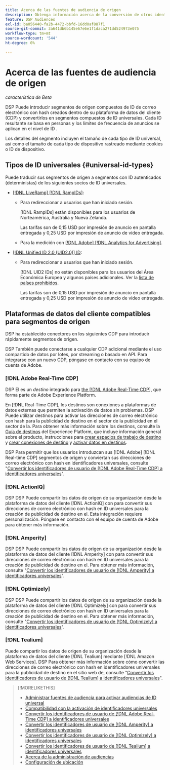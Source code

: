 ```yaml
---
title: Acerca de las fuentes de audiencia de origen
description: Obtenga información acerca de la conversión de otros identificadores de usuario en segmentos de origen a ID universales para la segmentación sin cookies.
feature: DSP Audiences
exl-id: ba056440-fa2b-4472-bbfd-16dd0af887f1
source-git-commit: 3a641db6b145e67e6e1f1daca271dd524973e075
workflow-type: tm+mt
source-wordcount: '544'
ht-degree: 0%

---
```


# Acerca de las fuentes de audiencia de origen

*característica de Beta*

DSP Puede introducir segmentos de origen compuestos de ID de correo electrónico con hash creados dentro de su plataforma de datos del cliente (CDP) y convertirlos en segmentos compuestos de ID universales. Cada ID resultante se basa en personas y los límites de frecuencia de anuncios se aplican en el nivel de ID <!-- Move that info. to somewhere else? -->.

Los detalles del segmento incluyen el tamaño de cada tipo de ID universal, así como el tamaño de cada tipo de dispositivo rastreado mediante cookies o ID de dispositivo.

## Tipos de ID universales {#universal-id-types}

<!--  Replace below with this once ID5 sources are possible 

Using your first-party data, you can create segments with IDs from the following universal ID partners.

* Authenticated (deterministic) IDs using hashed email addresses:

-->

Puede traducir sus segmentos de origen a segmentos con ID autenticados (deterministas) de los siguientes socios de ID universales.

* [[!DNL LiveRamp] [!DNL RampIDs]](https://liveramp.com/identity-resolution):

   * Para redireccionar a usuarios que han iniciado sesión.

     [!DNL RampIDs] están disponibles para los usuarios de Norteamérica, Australia y Nueva Zelanda.

     Las tarifas son de 0,15 USD por impresión de anuncio en pantalla entregada y 0,25 USD por impresión de anuncio de vídeo entregada.

   * Para la medición con [[!DNL Adobe] [!DNL Analytics for Advertising]](/help/integrations/analytics/overview.md).

* [[!DNL Unified ID 2.0 (UID2.0)] ID](https://unifiedid.com):

   * Para redireccionar a usuarios que han iniciado sesión.

     [!DNL UID2 IDs] no están disponibles para los usuarios del Área Económica Europea y algunos países adicionales. Ver la [lista de países prohibidos](/help/policies/universal-id-policy.md#prohibited-countries-uid2).

     Las tarifas son de 0,15 USD por impresión de anuncio en pantalla entregada y 0,25 USD por impresión de anuncio de vídeo entregada.

<!-- Not yet

* Probabilistic (unauthenticated) IDs using hashed email addresses:

  * [[!DNL ID5] IDs](https://id5.io): For retargeting unauthenticated site traffic, prospecting using third-party data, and measurement for both using [[!DNL Adobe] [!DNL Analytics for Advertising]](/help/integrations/analytics/overview.md). ID5 IDs are available for no fee.

    ID5 creates an ID by stitching together user signals (hashed email address) with various browser signals (such as IP address and timestamp).

    [!DNL Analytics] measurement requires all [prerequisites for implementing [!DNL Analytics for Advertising]](/help/integrations/analytics/prerequisites.md) and the [AMO ID and EF ID in your tracking URLs](/help/integrations/analytics/ids.md). You also must sign an agreement with [!DNL ID5] and set a parameter within your existing JavaScript tracking tags. <!-- Contact your Adobe Account Team for instructions. -->

<!--
    >[!NOTE]
    >
    >Third-party segments from [!DNL Eyeota] may automatically include ID5 IDs, in addition to users tracked by cookies or device IDs. The segment details include the size for each type. The usual usage fee for each segment, which is stated next to the segment name, applies; no additional fees are charged for the ID5 IDs.
-->

## Plataformas de datos del cliente compatibles para segmentos de origen

DSP ha establecido conectores en los siguientes CDP para introducir rápidamente segmentos de origen.

DSP También puede conectarse a cualquier CDP adicional mediante el uso compartido de datos por lotes, por streaming o basado en API. Para integrarse con un nuevo CDP, póngase en contacto con su equipo de cuenta de Adobe.

### [!DNL Adobe Real-Time CDP]

DSP El es un *destino* integrado para [the [!DNL Adobe Real-Time CDP]](https://experienceleague.adobe.com/docs/experience-platform/rtcdp/overview.html?lang=es), que forma parte de Adobe Experience Platform.

En [!DNL Real-Time CDP], los destinos son conexiones a plataformas de datos externas que permiten la activación de datos sin problemas. DSP Puede utilizar destinos para activar las direcciones de correo electrónico con hash para la publicidad de destino en el sector de la publicidad en el sector de la. Para obtener más información sobre los destinos, consulte la [Guía de destinos](https://experienceleague.adobe.com/docs/experience-platform/destinations/home.html) del Experience Platform, que incluye información general sobre el producto, instrucciones para [crear espacios de trabajo de destino](https://experienceleague.adobe.com/docs/experience-platform/destinations/ui/destinations-workspace.html) y [crear conexiones de destino](https://experienceleague.adobe.com/docs/experience-platform/destinations/ui/connect-destination.html) y [activar datos en destinos](https://experienceleague.adobe.com/docs/experience-platform/destinations/ui/activate/activate-segment-streaming-destinations.html).

DSP Para permitir que los usuarios introduzcan sus [!DNL Adobe] [!DNL Real-time CDP] segmentos de origen y conviertan sus direcciones de correo electrónico con hash en identificadores universales, consulte &quot;[Convertir los identificadores de usuario de [!DNL Adobe Real-Time CDP]  a identificadores universales](/help/dsp/audiences/sources/source-adobe-rtcdp.md)&quot;.

### [!DNL ActionIQ]

DSP DSP Puede compartir los datos de origen de su organización desde la plataforma de datos del cliente [!DNL ActionIQ] con para convertir sus direcciones de correo electrónico con hash en ID universales para la creación de publicidad de destino en el. Esta integración requiere personalización. Póngase en contacto con el equipo de cuenta de Adobe para obtener más información.

### [!DNL Amperity]

DSP DSP Puede compartir los datos de origen de su organización desde la plataforma de datos del cliente [!DNL Amperity] con para convertir sus direcciones de correo electrónico con hash en ID universales para la creación de publicidad de destino en el. Para obtener más información, consulte &quot;[Convertir los identificadores de usuario de [!DNL Amperity] a identificadores universales](/help/dsp/audiences/sources/source-amperity.md)&quot;.

### [!DNL Optimizely]

DSP DSP Puede compartir los datos de origen de su organización desde la plataforma de datos del cliente [!DNL Optimizely] con para convertir sus direcciones de correo electrónico con hash en ID universales para la creación de publicidad de destino en el. Para obtener más información, consulte &quot;[Convertir los identificadores de usuario de [!DNL Optimizely] a identificadores universales](/help/dsp/audiences/sources/source-optimizely.md)&quot;.

### [!DNL Tealium]

Puede compartir los datos de origen de su organización desde la plataforma de datos del cliente [!DNL Tealium] mediante [!DNL Amazon Web Services]. DSP Para obtener más información sobre cómo convertir las direcciones de correo electrónico con hash en identificadores universales para la publicidad de destino en el sitio web de, consulte &quot;[Convertir los identificadores de usuario de [!DNL Tealium] a identificadores universales](/help/dsp/audiences/sources/source-tealium.md)&quot;.

>[!MORELIKETHIS]
>
>* [Administrar fuentes de audiencia para activar audiencias de ID universal](source-manage.md)
>* [Compatibilidad con la activación de identificadores universales](/help/dsp/audiences/universal-ids.md)
>* [Convertir los identificadores de usuario de [!DNL Adobe Real-Time CDP] a identificadores universales](/help/dsp/audiences/sources/source-adobe-rtcdp.md)
>* [Convertir los identificadores de usuario de [!DNL Amperity] a identificadores universales](/help/dsp/audiences/sources/source-amperity.md)
>* [Convertir los identificadores de usuario de [!DNL Optimizely] a identificadores universales](/help/dsp/audiences/sources/source-optimizely.md)
>* [Convertir los identificadores de usuario de [!DNL Tealium] a identificadores universales](/help/dsp/audiences/sources/source-tealium.md)
>* [Acerca de la administración de audiencias](/help/dsp/audiences/audience-about.md)
>* [Configuración de ubicación](/help/dsp/campaign-management/placements/placement-settings.md)
